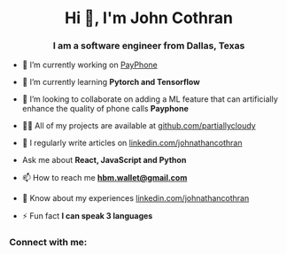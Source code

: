 <h1 align="center">Hi 👋, I'm John Cothran</h1>
<h3 align="center">I am a software engineer from Dallas, Texas</h3>

- 🔭 I’m currently working on [PayPhone](payphone.cc)

- 🌱 I’m currently learning **Pytorch and Tensorflow**

- 👯 I’m looking to collaborate on adding a ML feature that can artificially enhance the quality of phone calls **Payphone**

- 👨‍💻 All of my projects are available at [github.com/partiallycloudy](github.com/partiallycloudy)

- 📝 I regularly write articles on [linkedin.com/johnathancothran](linkedin.com/johnathancothran)

- Ask me about **React, JavaScript and Python**

- 📫 How to reach me **hbm.wallet@gmail.com**

- 📄 Know about my experiences [linkedin.com/johnathancothran](linkedin.com/johnathancothran)

- ⚡ Fun fact **I can speak 3 languages**

<h3 align="left">Connect with me:</h3>
<p align="left">
</p>
